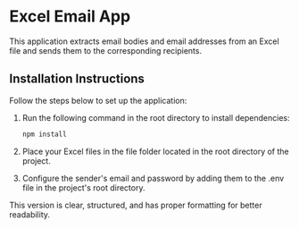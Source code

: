 # Excel Email App

This application extracts email bodies and email addresses from an Excel file and sends them to the corresponding recipients.

## Installation Instructions

Follow the steps below to set up the application:

1. Run the following command in the root directory to install dependencies:

   ```bash
   npm install

   ```

2. Place your Excel files in the file folder located in the root directory of the project.

3. Configure the sender's email and password by adding them to the .env file in the project's root directory.

This version is clear, structured, and has proper formatting for better readability.
